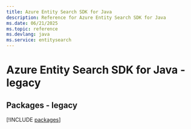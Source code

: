 ```yaml
---
title: Azure Entity Search SDK for Java
description: Reference for Azure Entity Search SDK for Java
ms.date: 06/21/2025
ms.topic: reference
ms.devlang: java
ms.service: entitysearch
---
```

# Azure Entity Search SDK for Java - legacy
## Packages - legacy
[!INCLUDE [packages](entity-search-index.md)]
